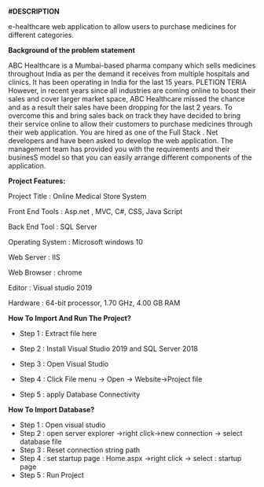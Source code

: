 ﻿ **#DESCRIPTION**


e-healthcare web application to allow users to purchase medicines for different categories. 

**Background of the problem statement**

ABC Healthcare is a Mumbai-based pharma company which sells medicines throughout India as per the demand it receives from multiple hospitals and clinics. It has been operating in India for the last 15 years. 
PLETION TERIA However, in recent years since all industries are coming online to boost their sales and cover larger market space, ABC Healthcare missed the chance and as a result their sales have been dropping for the last 2 years. 
To overcome this and bring sales back on track they have decided to bring their service online to allow their customers to purchase medicines through their web application. You are hired as one of the Full Stack .
Net developers and have been asked to develop the web application. The management team has provided you with the requirements and their businesS model so that you can easily arrange different components of the application.

**Project Features:**

Project Title             : Online Medical Store System

Front End Tools        : Asp.net , MVC, C#,  CSS, Java Script

Back End Tool          : SQL Server

Operating System    : Microsoft  windows 10

Web Server               : IIS

Web Browser            : chrome

Editor                       :  Visual studio 2019

Hardware                 : 64-bit processor, 1.70 GHz, 4.00 GB RAM

**How To Import And Run The Project?**

* Step 1 : Extract file here

* Step 2 : Install Visual Studio 2019 and SQL Server 2018

* Step 3 : Open Visual Studio

* Step 4 : Click File menu -> Open -> Website->Project file

* Step 5 : apply Database Connectivity


**How To Import Database?**

* Step 1 : Open visual studio
* Step 2 : open server explorer ->right click->new connection -> select database file
* Step 3 : Reset connection string path
* Step 4 : set startup page : Home.aspx ->right click -> select : startup page
* Step 5 : Run Project
